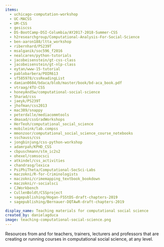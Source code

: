 ```yaml
---
items:
  - uchicago-computation-workshop
  - UC-MACSS
  - UM-CSS
  - gesiscss
  - DS-BootCamp-DSI-Columbia/AY2017-2018-Summer-CSS
  - h2researchgroup/Computational-Analysis-For-Social-Science
  - ben-aaron188/ltta_workshop
  - ribernhard/PS239T
  - msalganik/soc596_f2016
  - nealcaren/python-tutorials
  - jacobeisenstein/gt-css-class
  - jacobeisenstein/gt-nlp-class
  - eytan/www-15-tutorial
  - pablobarbera/POIR613
  - sf585978/cssReadingList
  - damian0604/bdaca/blob/master/book/bd-aca_book.pdf
  - vtraag/4TU-CSS
  - honeyAndSw/computational-social-science
  - 5harad/css
  - jaeyk/PS239T
  - jhofman/css2013
  - mac389/snappy
  - peterdalle/mediacommtools
  - dmasad/cssGradWorkshops
  - HerTeoh/computational_social_science
  - mobileink/lab.compss
  - mmonzoor/computational_social_science_course_notebooks
  - sschauss/css
  - jongbinjung/css-python-workshop
  - adamrpah/KPHD_CSS
  - cbpuschmann/stm_ic2s2
  - ohexel/comsocsci
  - atkindel/css_activities
  - chandrasg/lexica
  - PsiPhiTheta/Computational-SocSci-Labs
  - maczokni/R-for-Criminologists
  - maczokni/crimemapping_textbook_bookdown
  - maczokni/r-socialsci
  - CJWorkbench
  - CullenBoldt/CSSproject
  - sagepublishing/Hogan-FSStDS-draft-chapters-2019
  - sagepublishing/Bernauer-DQTAwR-draft-chapters-2019

display_name: Teaching materials for computational social science
created_by: danielagduca
image: teaching-computational-social-science.png
---
```


Resources from and for teachers, trainers, lecturers and professors that are
creating or running courses in computational social science, at any level.

